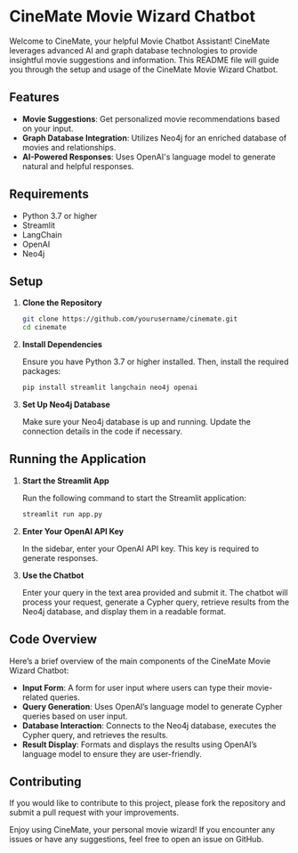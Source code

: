 # CineMate Movie Wizard Chatbot

Welcome to CineMate, your helpful Movie Chatbot Assistant! CineMate leverages advanced AI and graph database technologies to provide insightful movie suggestions and information. This README file will guide you through the setup and usage of the CineMate Movie Wizard Chatbot.

## Features

- **Movie Suggestions**: Get personalized movie recommendations based on your input.
- **Graph Database Integration**: Utilizes Neo4j for an enriched database of movies and relationships.
- **AI-Powered Responses**: Uses OpenAI's language model to generate natural and helpful responses.

## Requirements

- Python 3.7 or higher
- Streamlit
- LangChain
- OpenAI
- Neo4j

## Setup

1. **Clone the Repository**

   ```sh
   git clone https://github.com/yourusername/cinemate.git
   cd cinemate
   ```

2. **Install Dependencies**

   Ensure you have Python 3.7 or higher installed. Then, install the required packages:

   ```sh
   pip install streamlit langchain neo4j openai
   ```

3. **Set Up Neo4j Database**

   Make sure your Neo4j database is up and running. Update the connection details in the code if necessary.

## Running the Application

1. **Start the Streamlit App**

   Run the following command to start the Streamlit application:

   ```sh
   streamlit run app.py
   ```

2. **Enter Your OpenAI API Key**

   In the sidebar, enter your OpenAI API key. This key is required to generate responses.

3. **Use the Chatbot**

   Enter your query in the text area provided and submit it. The chatbot will process your request, generate a Cypher query, retrieve results from the Neo4j database, and display them in a readable format.

## Code Overview

Here’s a brief overview of the main components of the CineMate Movie Wizard Chatbot:

- **Input Form**: A form for user input where users can type their movie-related queries.
- **Query Generation**: Uses OpenAI’s language model to generate Cypher queries based on user input.
- **Database Interaction**: Connects to the Neo4j database, executes the Cypher query, and retrieves the results.
- **Result Display**: Formats and displays the results using OpenAI’s language model to ensure they are user-friendly.

## Contributing

If you would like to contribute to this project, please fork the repository and submit a pull request with your improvements.


Enjoy using CineMate, your personal movie wizard! If you encounter any issues or have any suggestions, feel free to open an issue on GitHub.